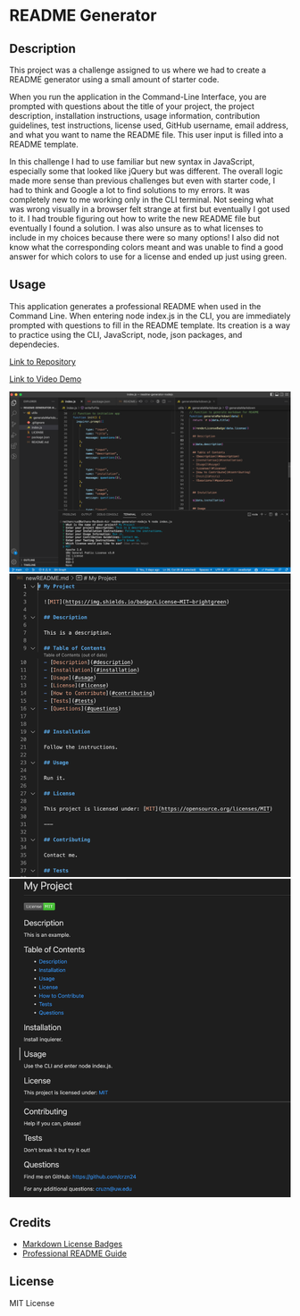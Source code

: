 # README Generator

## Description
This project was a challenge assigned to us where we had to create a README generator using a small amount of starter code.

When you run the application in the Command-Line Interface, you are prompted with questions about the title of your project, the project description, installation instructions, usage information, contribution guidelines, test instructions, license used, GitHub username, email address, and what you want to name the README file. This user input is filled into a README template.

In this challenge I had to use familiar but new syntax in JavaScript, especially some that looked like jQuery but was different. The overall logic made more sense than previous challenges but even with starter code, I had to think and Google a lot to find solutions to my errors. It was completely new to me working only in the CLI terminal. Not seeing what was wrong visually in a browser felt strange at first but eventually I got used to it. I had trouble figuring out how to write the new README file but eventually I found a solution. I was also unsure as to what licenses to include in my choices because there were so many options! I also did not know what the corresponding colors meant and was unable to find a good answer for which colors to use for a license and ended up just using green.


## Usage
This application generates a professional README when used in the Command Line. When entering node index.js in the CLI, you are immediately prompted with questions to fill in the README template. Its creation is a way to practice using the CLI, JavaScript, node, json packages, and dependecies.

[Link to Repository](https://github.com/crzn24/readme-generator-nodejs.git)

[Link to Video Demo](https://drive.google.com/drive/folders/1wKLPPmvavd6O636O0_iBtGefuXX5bskM?usp=sharing)

![Screenshots of vs code terminal](./assets/images/vscode-terminal.png)
![Screenshots of vs code README](./assets/images/vscode-readme.png)
![Screenshots of README example](./assets/images/example-readme.png)

## Credits
* [Markdown License Badges](https://gist.github.com/lukas-h/2a5d00690736b4c3a7ba)
* [Professional README Guide](https://coding-boot-camp.github.io/full-stack/github/professional-readme-guide)


## License

MIT License
